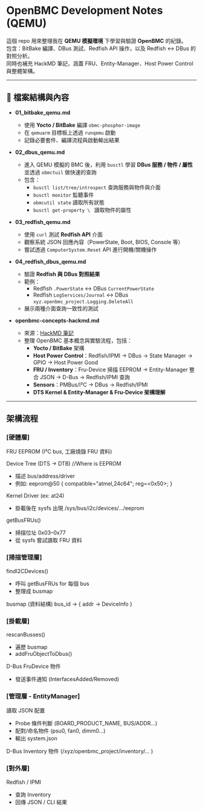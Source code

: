 # OpenBMC Development Notes (QEMU)

這個 repo 用來整理我在 **QEMU 模擬環境** 下學習與驗證 **OpenBMC** 的紀錄。  
包含：BitBake 編譯、DBus 測試、Redfish API 操作，以及 Redfish ↔ DBus 的對照分析。  
同時也補充 HackMD 筆記，涵蓋 FRU、Entity-Manager、Host Power Control 與整體架構。

---

## 📂 檔案結構與內容

- **01_bitbake_qemu.md**  
  - 使用 **Yocto / BitBake** 編譯 `obmc-phosphor-image`  
  - 在 `qemuarm` 目標板上透過 `runqemu` 啟動  
  - 記錄必要套件、編譯流程與啟動輸出結果

- **02_dbus_qemu.md**  
  - 進入 QEMU 模擬的 BMC 後，利用 `busctl` 學習 **DBus 服務 / 物件 / 屬性** 並透過 `obmctuil` 做快速的查詢  
  - 包含：
    - `busctl list/tree/introspect` 查詢服務與物件與介面  
    - `busctl monitor` 監聽事件  
    - `obmcutil state` 讀取所有狀態  
    - `busctl get-property \ ` 讀取物件的屬性

- **03_redfish_qemu.md**  
  - 使用 `curl` 測試 **Redfish API** 介面  
  - 觀察系統 JSON 回應內容（PowerState, Boot, BIOS, Console 等）  
  - 嘗試透過 `ComputerSystem.Reset` API 進行開機/關機操作

- **04_redfish_dbus_qemu.md**  
  - 驗證 **Redfish 與 DBus 對照結果**  
  - 範例：
    - Redfish `.PowerState` ↔ DBus `CurrentPowerState`  
    - Redfish `LogServices/Journal` ↔ DBus `xyz.openbmc_project.Logging.DeleteAll`  
  - 展示兩種介面查詢一致性的測試

- **openbmc-concepts-hackmd.md**  
  - 來源：[HackMD 筆記](https://hackmd.io/@-dj2hMxRT2-aleBNa4Xpvg/B1db0OIclg)  
  - 整理 OpenBMC 基本概念與實驗流程，包括：  
    - **Yocto / BitBake** 架構  
    - **Host Power Control**：Redfish/IPMI → DBus → State Manager → GPIO → Host Power Good  
    - **FRU / Inventory**：Fru-Device 掃描 EEPROM → Entity-Manager 整合 JSON → D-Bus → Redfish/IPMI 查詢  
    - **Sensors**：PMBus/I²C → DBus → Redfish/IPMI  
    - **DTS Kernel & Entity-Manager & Fru-Device 架構理解**

 ---
 ## 架構流程
 ### [硬體層]
FRU EEPROM (I²C bus, 工廠燒錄 FRU 資料)
    
Device Tree (DTS → DTB)  //Where is EEPROM
  - 描述 bus/address/driver
  - 例如: eeprom@50 { compatible="atmel,24c64"; reg=<0x50>; }
    
Kernel Driver (ex: at24)
  - 掛載後在 sysfs 出現 /sys/bus/i2c/devices/.../eeprom
    
getBusFRUs()
  - 掃描位址 0x03–0x77
  - 從 sysfs 嘗試讀取 FRU 資料

### [掃描管理層]
findI2CDevices()
  - 呼叫 getBusFRUs for 每個 bus
  - 整理成 busmap
    
busmap (資料結構)
  bus_id → { addr → DeviceInfo }

### [掛載層]
rescanBusses()
  - 遍歷 busmap
  - addFruObjectToDbus()
    
D-Bus FruDevice 物件
  + 發送事件通知 (InterfacesAdded/Removed)

### [管理層 - EntityManager]
讀取 JSON 配置
  - Probe 條件判斷 (BOARD_PRODUCT_NAME, BUS/ADDR…)
  - 配對/命名物件 (psu0, fan0, dimm0…)
  - 輸出 system.json
    
D-Bus Inventory 物件
  (/xyz/openbmc_project/inventory/... )

### [對外層]
Redfish / IPMI
  - 查詢 Inventory
  - 回傳 JSON / CLI 結果

